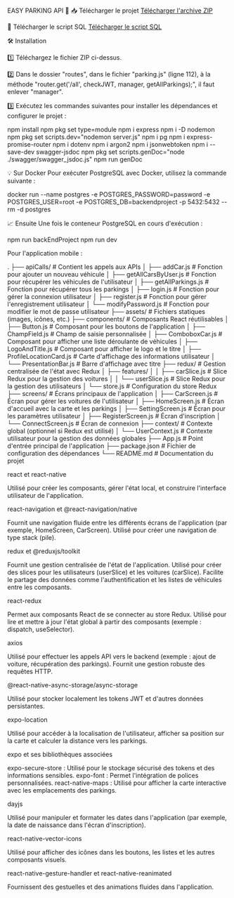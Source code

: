 
EASY PARKING API 🚀
📥 Télécharger le projet
[Télécharger l'archive ZIP](./Easy-Parking-API-main.zip)

📂 Télécharger le script SQL
[Télécharger le script SQL](./scriptSql.txt)

🛠️ Installation

1️⃣ Téléchargez le fichier ZIP ci-dessus.

2️⃣ Dans le dossier "routes", dans le fichier "parking.js" (ligne 112), à la méthode "router.get('/all', checkJWT, manager, getAllParkings);", il faut enlever "manager".

3️⃣ Exécutez les commandes suivantes pour installer les dépendances et configurer le projet :

npm install
npm pkg set type=module
npm i express
npm i -D nodemon
npm pkg set scripts.dev="nodemon server.js"
npm i pg
npm i express-promise-router
npm i dotenv
npm i argon2
npm i jsonwebtoken
npm i --save-dev swagger-jsdoc
npm pkg set scripts.genDoc="node ./swagger/swagger_jsdoc.js"
npm run genDoc

💡 Sur Docker Pour exécuter PostgreSQL avec Docker, utilisez la commande suivante :

docker run --name postgres -e POSTGRES_PASSWORD=password -e POSTGRES_USER=root -e POSTGRES_DB=backendproject -p 5432:5432 --rm -d postgres

📈 Ensuite Une fois le conteneur PostgreSQL en cours d'exécution :

npm run backEndProject
npm run dev

Pour l'application mobile :

. ├── apiCalls/ # Contient les appels aux APIs │ ├── addCar.js # Fonction pour ajouter un nouveau véhicule │ ├── getAllCarsByUser.js # Fonction pour récupérer les véhicules de l'utilisateur │ ├── getAllParkings.js # Fonction pour récupérer tous les parkings │ ├── login.js # Fonction pour gérer la connexion utilisateur │ ├── register.js # Fonction pour gérer l'enregistrement utilisateur │ └── modifyPassword.js # Fonction pour modifier le mot de passe utilisateur ├── assets/ # Fichiers statiques (images, icônes, etc.) ├── components/ # Composants React réutilisables │ ├── Button.js # Composant pour les boutons de l'application │ ├── ChampField.js # Champ de saisie personnalisée │ ├── ComboboxCar.js # Composant pour afficher une liste déroulante de véhicules │ ├── LogoAndTitle.js # Composant pour afficher le logo et le titre │ ├── ProfileLocationCard.js # Carte d'affichage des informations utilisateur │ └── PresentationBar.js # Barre d'affichage avec titre ├── redux/ # Gestion centralisée de l'état avec Redux │ ├── features/ │ │ ├── carSlice.js # Slice Redux pour la gestion des voitures │ │ └── userSlice.js # Slice Redux pour la gestion des utilisateurs │ └── store.js # Configuration du store Redux ├── screens/ # Écrans principaux de l'application │ ├── CarScreen.js # Écran pour gérer les voitures de l'utilisateur │ ├── HomeScreen.js # Écran d'accueil avec la carte et les parkings │ ├── SettingScreen.js # Écran pour les paramètres utilisateur │ ├── RegisterScreen.js # Écran d'inscription │ └── ConnectScreen.js # Écran de connexion ├── context/ # Contexte global (optionnel si Redux est utilisé) │ └── UserContext.js # Contexte utilisateur pour la gestion des données globales ├── App.js # Point d'entrée principal de l'application ├── package.json # Fichier de configuration des dépendances └── README.md # Documentation du projet

react et react-native

Utilisé pour créer les composants, gérer l'état local, et construire l'interface utilisateur de l'application.

react-navigation et @react-navigation/native

Fournit une navigation fluide entre les différents écrans de l'application (par exemple, HomeScreen, CarScreen).
Utilisé pour créer une navigation de type stack (pile).

redux et @reduxjs/toolkit

Fournit une gestion centralisée de l'état de l'application.
Utilisé pour créer des slices pour les utilisateurs (userSlice) et les voitures (carSlice).
Facilite le partage des données comme l'authentification et les listes de véhicules entre les composants.

react-redux

Permet aux composants React de se connecter au store Redux.
Utilisé pour lire et mettre à jour l'état global à partir des composants (exemple : dispatch, useSelector).

axios

Utilisé pour effectuer les appels API vers le backend (exemple : ajout de voiture, récupération des parkings).
Fournit une gestion robuste des requêtes HTTP.

@react-native-async-storage/async-storage

Utilisé pour stocker localement les tokens JWT et d'autres données persistantes.

expo-location

Utilisé pour accéder à la localisation de l'utilisateur, afficher sa position sur la carte et calculer la distance vers les parkings.

expo et ses bibliothèques associées

expo-secure-store : Utilisé pour le stockage sécurisé des tokens et des informations sensibles.
expo-font : Permet l'intégration de polices personnalisées.
react-native-maps : Utilisé pour afficher la carte interactive avec les emplacements des parkings.

dayjs

Utilisé pour manipuler et formater les dates dans l'application (par exemple, la date de naissance dans l'écran d'inscription).

react-native-vector-icons

Utilisé pour afficher des icônes dans les boutons, les listes et les autres composants visuels.

react-native-gesture-handler et react-native-reanimated

Fournissent des gestuelles et des animations fluides dans l'application.
